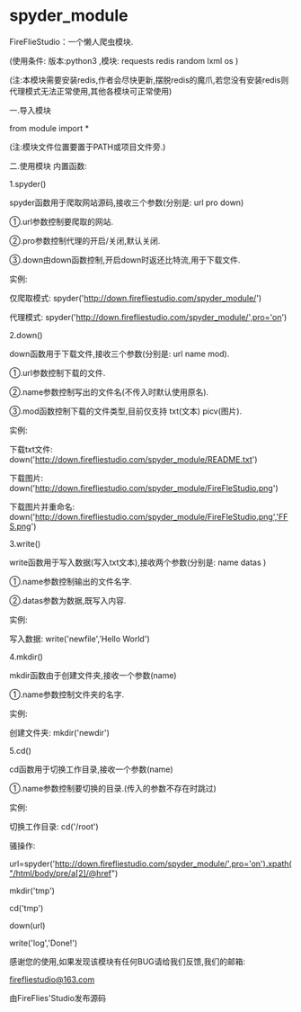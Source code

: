 # spyder_module
FireFlieStudio：一个懒人爬虫模块.  


(使用条件:
版本:python3
,模块: requests redis random lxml os )


(注:本模块需要安装redis,作者会尽快更新,摆脱redis的魔爪,若您没有安装redis则代理模式无法正常使用,其他各模块可正常使用)


一.导入模块

from module import *

(注:模块文件位置要置于PATH或项目文件旁.)

二.使用模块
内置函数:

1.spyder() 


spyder函数用于爬取网站源码,接收三个参数(分别是: url pro down)


①.url参数控制要爬取的网站.


②.pro参数控制代理的开启/关闭,默认关闭.


③.down由down函数控制,开启down时返还比特流,用于下载文件.



实例:


仅爬取模式:
spyder('http://down.firefliestudio.com/spyder_module/') 

代理模式:
spyder('http://down.firefliestudio.com/spyder_module/',pro='on')



2.down()


down函数用于下载文件,接收三个参数(分别是: url name mod).


①.url参数控制下载的文件.


②.name参数控制写出的文件名(不传入时默认使用原名).


③.mod函数控制下载的文件类型,目前仅支持 txt(文本) picv(图片).



实例:


下载txt文件:
down('http://down.firefliestudio.com/spyder_module/README.txt')

下载图片:
down('http://down.firefliestudio.com/spyder_module/FireFleStudio.png')

下载图片并重命名:
down('http://down.firefliestudio.com/spyder_module/FireFleStudio.png','FFS.png')



3.write()


write函数用于写入数据(写入txt文本),接收两个参数(分别是: name datas )


①.name参数控制输出的文件名字.


②.datas参数为数据,既写入内容.



实例:


写入数据:
write('newfile','Hello World')



4.mkdir()


mkdir函数由于创建文件夹,接收一个参数(name)


①.name参数控制文件夹的名字.

实例:


创建文件夹:
mkdir('newdir')



5.cd()


cd函数用于切换工作目录,接收一个参数(name)


①.name参数控制要切换的目录.(传入的参数不存在时跳过)



实例:


切换工作目录:
cd('/root')


骚操作:

url=spyder('http://down.firefliestudio.com/spyder_module/',pro='on').xpath("/html/body/pre/a[2]/@href")


mkdir('tmp')

cd('tmp')


down(url)


write('log','Done!')


感谢您的使用,如果发现该模块有任何BUG请给我们反馈,我们的邮箱:


firefliestudio@163.com


由FireFlies'Studio发布源码
